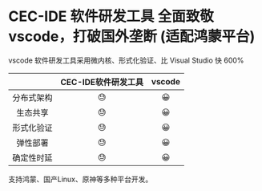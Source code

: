 # CEC-IDE 软件研发工具 全面致敬vscode，打破国外垄断 (适配鸿蒙平台)

vscode 软件研发工具采用微内核、形式化验证、比 Visual Studio 快 600%

| | CEC-IDE软件研发工具 | vscode |
| :-----:| :----: | :----: |
|分布式架构 |😓|😀|
| 生态共享 |😓|😀|
|形式化验证|😓|😀|
|弹性部署|😓|😀|
|确定性时延|😓|😀|

支持鸿蒙、国产Linux、原神等多种平台开发。
